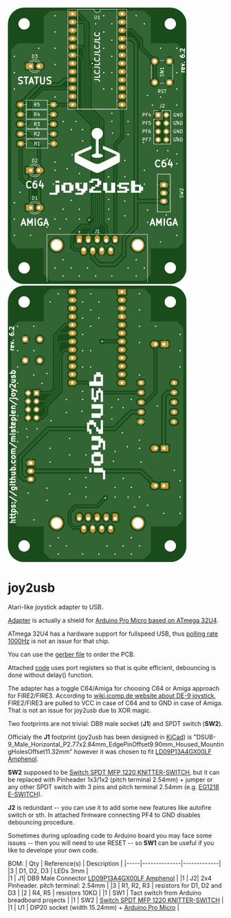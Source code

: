 ![alt text](https://github.com/mistepien/joy2usb/blob/main/top.svg)
![alt text](https://github.com/mistepien/joy2usb/blob/main/bottom.svg)

# joy2usb
Atari-like joystick adapter to USB.

<a href="https://github.com/mistepien/joy2usb/blob/main/joy2usb.pdf">Adapter</a> is actually a shield for 
<a href="https://learn.sparkfun.com/tutorials/pro-micro--fio-v3-hookup-guide/hardware-overview-pro-micro">Arduino Pro Micro based on ATmega 32U4</a>.

ATmega 32U4 has a hardware support for fullspeed USB, thus <a href="https://wiki.archlinux.org/title/mouse_polling_rate">polling rate 1000Hz</a> is not an issue for that chip.

You can use the <a href="https://github.com/mistepien/joy2usb/blob/main/production/joy2usb_6.2_2023-10-14_00-56-38/joy2usb_6.2.zip">gerber file<a> to order the PCB.

Attached   <a href="https://github.com/mistepien/joy2usb/blob/main/joy2usb.ino">code</a> uses port registers so that is quite efficient, debouncing is done without delay() function.

The adapter has a toggle C64/Amiga for choosing C64 or Amiga approach for FIRE2/FIRE3. According to <a href="http://wiki.icomp.de/wiki/DE-9_Joystick"> wiki.icomp.de website about DE-9 joystick</a>, FIRE2/FIRE3 are pulled to VCC in case of C64 and to GND in case of Amiga. That is not an issue for joy2usb due to XOR magic.

Two footprints are not trivial: DB9 male socket (<b>J1</b>) and SPDT switch (<b>SW2</b>).

Officialy the <b>J1</b> footprint (joy2usb has been designed in <a href="https://www.kicad.org/">KiCad</a>) is "DSUB-9_Male_Horizontal_P2.77x2.84mm_EdgePinOffset9.90mm_Housed_MountingHolesOffset11.32mm"
however it was chosen to fit <a href="https://www.tme.eu/pl/en/details/ld09p13a4gx00lf/d-sub-plugs-and-sockets/amphenol-communications-solutions/">   LD09P13A4GX00LF Amphenol</a>.

<b>SW2</b> supposed to be <a href="https://www.tme.eu/pl/en/details/mfp1220/slide-switches/knitter-switch/mfp-1220">Switch SPDT MFP 1220 KNITTER-SWITCH</a>, but it can be replaced with Pinheader 1x3/1x2 (pitch terminal 2.54mm) + jumper or any other SPDT switch with 3 pins and pitch terminal 2.54mm (e.g. <a href="https://www.tme.eu/pl/details/eg1218/przelaczniki-suwakowe/e-switch/">EG1218 E-SWITCH</a>).

<b>J2</b> is redundant -- you can use it to add some new features like autofire switch or sth. In attached firmware connecting PF4 to GND disables debouncing procedure.

Sometimes during uploading code to Arduino board you may face some issues -- then you will need to use RESET -- so <b>SW1</b> can be useful if you like to develope your own code.

BOM:
| Qty	| Reference(s) | Description |
|-----|--------------|-------------|
|3 | D1, D2, D3 | LEDs 3mm |  
|1 |	J1|	DB9 Male Connector <a href="https://www.tme.eu/pl/en/details/ld09p13a4gx00lf/d-sub-plugs-and-sockets/amphenol-communications-solutions/">   LD09P13A4GX00LF Amphenol</a> |
|1 |	J2|	2x4 Pinheader. pitch terminal: 2.54mm |
|3 | R1, R2, R3 | resistors for D1, D2 and D3 |
|2 | R4, R5	| resistors 10KΩ |
|1 | SW1 | Tact switch from Arduino breadboard projects |
|1 | SW2 | <a href="https://www.tme.eu/pl/en/details/mfp1220/slide-switches/knitter-switch/mfp-1220">Switch SPDT MFP 1220 KNITTER-SWITCH</a> |
|1 | U1 |	DIP20 socket (width 15.24mm) + <a href="https://learn.sparkfun.com/tutorials/pro-micro--fio-v3-hookup-guide/hardware-overview-pro-micro">Arduino Pro Micro</a> |




